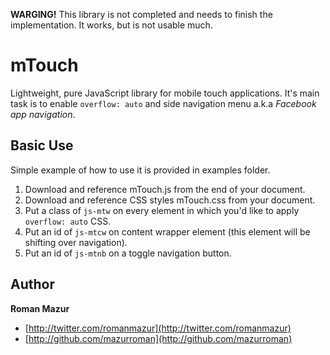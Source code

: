 **WARGING!** This library is not completed and needs to finish the implementation. It works, but is not usable much.

# mTouch #

Lightweight, pure JavaScript library for mobile touch applications. It's main task is to enable `overflow: auto` and side navigation menu a.k.a *Facebook app navigation*.

## Basic Use
Simple example of how to use it is provided in examples folder.

1. Download and reference mTouch.js from the end of your document.
2. Download and reference CSS styles mTouch.css from your document.
3. Put a class of `js-mtw` on every element in which you'd like to apply `overflow: auto` CSS.
4. Put an id of `js-mtcw` on content wrapper element (this element will be shifting over navigation).
5. Put an id of `js-mtnb` on a toggle navigation button.

## Author

**Roman Mazur**

+ [http://twitter.com/romanmazur](http://twitter.com/romanmazur)
+ [http://github.com/mazurroman](http://github.com/mazurroman)
